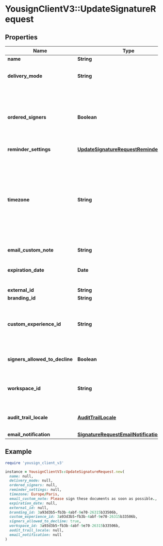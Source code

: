 # YousignClientV3::UpdateSignatureRequest

## Properties

| Name | Type | Description | Notes |
| ---- | ---- | ----------- | ----- |
| **name** | **String** |  | [optional] |
| **delivery_mode** | **String** | Delivery mode to notify signers. | [optional] |
| **ordered_signers** | **Boolean** | Enable an ordered workflow, each signer will be requested to sign in a sequential order | [optional] |
| **reminder_settings** | [**UpdateSignatureRequestReminderSettings**](UpdateSignatureRequestReminderSettings.md) |  | [optional] |
| **timezone** | **String** | Time zone of the dates and times displayed in emails, the Signature Request expiration date, and the PDF Audit Trail. Format: tz database. Default is set to Europe/Paris. | [optional][default to &#39;Europe/Paris&#39;] |
| **email_custom_note** | **String** |  | [optional] |
| **expiration_date** | **Date** | Due date of the signature request (yyyy-mm-dd). | [optional] |
| **external_id** | **String** |  | [optional] |
| **branding_id** | **String** |  | [optional] |
| **custom_experience_id** | **String** | Use a specific Custom Experience to customize the signature experience. | [optional] |
| **signers_allowed_to_decline** | **Boolean** | Allowing signers to decline to sign. | [optional][default to false] |
| **workspace_id** | **String** | Transfer the Signature Request into a given Workspace. | [optional] |
| **audit_trail_locale** | [**AuditTrailLocale**](AuditTrailLocale.md) | Define the locale for the generated audit trail. | [optional] |
| **email_notification** | [**SignatureRequestEmailNotification**](SignatureRequestEmailNotification.md) |  | [optional] |

## Example

```ruby
require 'yousign_client_v3'

instance = YousignClientV3::UpdateSignatureRequest.new(
  name: null,
  delivery_mode: null,
  ordered_signers: null,
  reminder_settings: null,
  timezone: Europe/Paris,
  email_custom_note: Please sign these documents as soon as possible.,
  expiration_date: null,
  external_id: null,
  branding_id: 3a93d3b5-fb3b-4abf-9e70-26315b33506b,
  custom_experience_id: 3a93d3b5-fb3b-4abf-9e70-26315b33506b,
  signers_allowed_to_decline: true,
  workspace_id: 3a93d3b5-fb3b-4abf-9e70-26315b33506b,
  audit_trail_locale: null,
  email_notification: null
)
```

